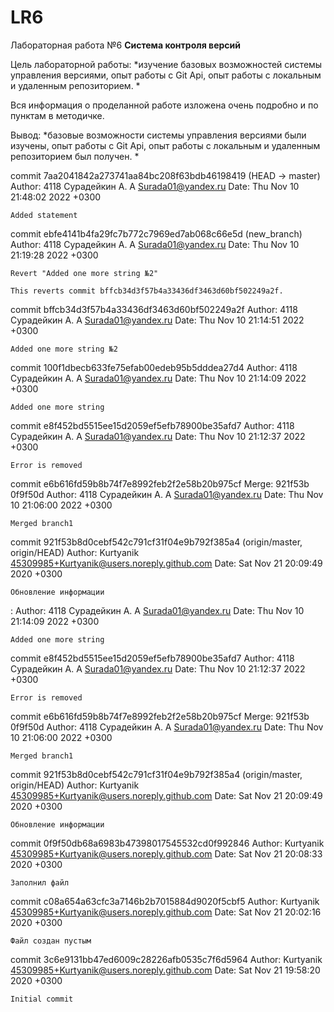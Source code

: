 # LR6
Лабораторная работа №6
**Система контроля версий**

Цель лабораторной работы: *изучение базовых возможностей системы
управления версиями, опыт работы с Git Api, опыт работы с локальным и
удаленным репозиторием. *

Вся информация о проделанной работе изложена очень подробно и по пунктам в методичке.

Вывод: *базовые возможности системы
управления версиями были изучены, опыт работы с Git Api, опыт работы с локальным и
удаленным репозиторием был получен. *

commit 7aa2041842a273741aa84bc208f63bdb46198419 (HEAD -> master)
Author: 4118 Сурадейкин А. А <Surada01@yandex.ru>
Date:   Thu Nov 10 21:48:02 2022 +0300

    Added statement

commit ebfe4141b4fa29fc7b772c7969ed7ab068c66e5d (new_branch)
Author: 4118 Сурадейкин А. А <Surada01@yandex.ru>
Date:   Thu Nov 10 21:19:28 2022 +0300

    Revert "Added one more string №2"

    This reverts commit bffcb34d3f57b4a33436df3463d60bf502249a2f.

commit bffcb34d3f57b4a33436df3463d60bf502249a2f
Author: 4118 Сурадейкин А. А <Surada01@yandex.ru>
Date:   Thu Nov 10 21:14:51 2022 +0300

    Added one more string №2

commit 100f1dbecb633fe75efab00edeb95b5dddea27d4
Author: 4118 Сурадейкин А. А <Surada01@yandex.ru>
Date:   Thu Nov 10 21:14:09 2022 +0300

    Added one more string

commit e8f452bd5515ee15d2059ef5efb78900be35afd7
Author: 4118 Сурадейкин А. А <Surada01@yandex.ru>
Date:   Thu Nov 10 21:12:37 2022 +0300

    Error is removed

commit e6b616fd59b8b74f7e8992feb2f2e58b20b975cf
Merge: 921f53b 0f9f50d
Author: 4118 Сурадейкин А. А <Surada01@yandex.ru>
Date:   Thu Nov 10 21:06:00 2022 +0300

    Merged branch1

commit 921f53b8d0cebf542c791cf31f04e9b792f385a4 (origin/master, origin/HEAD)
Author: Kurtyanik <45309985+Kurtyanik@users.noreply.github.com>
Date:   Sat Nov 21 20:09:49 2020 +0300

    Обновление информации
:
Author: 4118 Сурадейкин А. А <Surada01@yandex.ru>
Date:   Thu Nov 10 21:14:09 2022 +0300

    Added one more string

commit e8f452bd5515ee15d2059ef5efb78900be35afd7
Author: 4118 Сурадейкин А. А <Surada01@yandex.ru>
Date:   Thu Nov 10 21:12:37 2022 +0300

    Error is removed

commit e6b616fd59b8b74f7e8992feb2f2e58b20b975cf
Merge: 921f53b 0f9f50d
Author: 4118 Сурадейкин А. А <Surada01@yandex.ru>
Date:   Thu Nov 10 21:06:00 2022 +0300

    Merged branch1

commit 921f53b8d0cebf542c791cf31f04e9b792f385a4 (origin/master, origin/HEAD)
Author: Kurtyanik <45309985+Kurtyanik@users.noreply.github.com>
Date:   Sat Nov 21 20:09:49 2020 +0300

    Обновление информации

commit 0f9f50db68a6983b47398017545532cd0f992846
Author: Kurtyanik <45309985+Kurtyanik@users.noreply.github.com>
Date:   Sat Nov 21 20:08:33 2020 +0300

    Заполнил файл

commit c08a654a63cfc3a7146b2b7015884d9020f5cbf5
Author: Kurtyanik <45309985+Kurtyanik@users.noreply.github.com>
Date:   Sat Nov 21 20:02:16 2020 +0300

    Файл создан пустым

commit 3c6e9131bb47ed6009c28226afb0535c7f6d5964
Author: Kurtyanik <45309985+Kurtyanik@users.noreply.github.com>
Date:   Sat Nov 21 19:58:20 2020 +0300

    Initial commit
